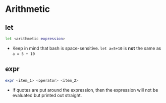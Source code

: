 # Arithmetic

## let

```bash
let <arithmetic expression>
```

- Keep in mind that bash is space-sensitive. `let a=5+10` is **not** the same as `a = 5 + 10`

## expr

```bash
expr <item_1> <operator> <item_2>
```

- If quotes are put around the expression, then the expression will not be evaluated but printed out straight.

